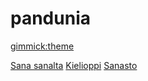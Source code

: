 # pandunia
[gimmick:theme](readable)

[Sana sanalta](jumla.md)
[Kielioppi](baxa_kanun.md)
[Sanasto](loga.md)
